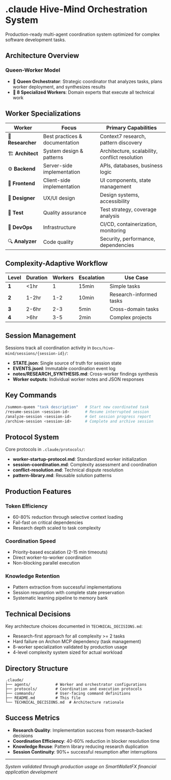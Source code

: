 # .claude Hive-Mind Orchestration System

Production-ready multi-agent coordination system optimized for complex software development tasks.

## Architecture Overview

### Queen-Worker Model
- **👑 Queen Orchestrator**: Strategic coordinator that analyzes tasks, plans worker deployment, and synthesizes results
- **👷 8 Specialized Workers**: Domain experts that execute all technical work

## Worker Specializations

| Worker | Focus | Primary Capabilities |
|--------|-------|---------------------|
| 🔬 **Researcher** | Best practices & documentation | Context7 research, pattern discovery |
| 🏗️ **Architect** | System design & patterns | Architecture, scalability, conflict resolution |
| ⚙️ **Backend** | Server-side implementation | APIs, databases, business logic |
| 🎨 **Frontend** | Client-side implementation | UI components, state management |
| 🎯 **Designer** | UX/UI design | Design systems, accessibility |
| 🧪 **Test** | Quality assurance | Test strategy, coverage analysis |
| 🚀 **DevOps** | Infrastructure | CI/CD, containerization, monitoring |
| 🔍 **Analyzer** | Code quality | Security, performance, dependencies |

## Complexity-Adaptive Workflow

| Level | Duration | Workers | Escalation | Use Case |
|-------|----------|---------|------------|----------|
| **1** | <1hr | 1 | 15min | Simple tasks |
| **2** | 1-2hr | 1-2 | 10min | Research-informed tasks |
| **3** | 2-6hr | 2-3 | 5min | Cross-domain tasks |
| **4** | >6hr | 3-5 | 2min | Complex projects |

## Session Management

Sessions track all coordination activity in `Docs/hive-mind/sessions/{session-id}/`:

- **STATE.json**: Single source of truth for session state
- **EVENTS.jsonl**: Immutable coordination event log
- **notes/RESEARCH_SYNTHESIS.md**: Cross-worker findings synthesis
- **Worker outputs**: Individual worker notes and JSON responses

## Key Commands

```bash
/summon-queen "task description"   # Start new coordinated task
/resume-session <session-id>       # Resume interrupted session
/analyze-session <session-id>      # Get session progress report
/archive-session <session-id>      # Complete and archive session
```

## Protocol System

Core protocols in `.claude/protocols/`:

- **worker-startup-protocol.md**: Standardized worker initialization
- **session-coordination.md**: Complexity assessment and coordination
- **conflict-resolution.md**: Technical dispute resolution
- **pattern-library.md**: Reusable solution patterns

## Production Features

### Token Efficiency
- 60-80% reduction through selective context loading
- Fail-fast on critical dependencies
- Research depth scaled to task complexity

### Coordination Speed
- Priority-based escalation (2-15 min timeouts)
- Direct worker-to-worker coordination
- Non-blocking parallel execution

### Knowledge Retention
- Pattern extraction from successful implementations
- Session resumption with complete state preservation
- Systematic learning pipeline to memory bank

## Technical Decisions

Key architecture choices documented in `TECHNICAL_DECISIONS.md`:

- Research-first approach for all complexity >= 2 tasks
- Hard failure on Archon MCP dependency (task management)
- 8-worker specialization validated by production usage
- 4-level complexity system sized for actual workload

## Directory Structure

```
.claude/
├── agents/           # Worker and orchestrator configurations
├── protocols/        # Coordination and execution protocols
├── commands/         # User-facing command definitions
├── README.md         # This file
└── TECHNICAL_DECISIONS.md  # Architecture rationale
```

## Success Metrics

- **Research Quality**: Implementation success from research-backed decisions
- **Coordination Efficiency**: 40-60% reduction in blocker resolution time
- **Knowledge Reuse**: Pattern library reducing research duplication
- **Session Continuity**: 90%+ successful resumption after interruptions

---

*System validated through production usage on SmartWalletFX financial application development*
